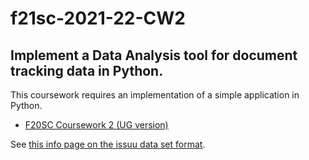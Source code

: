 # f21sc-2021-22-CW2

## Implement a Data Analysis tool for document tracking data in Python.

This coursework requires an implementation of a simple application in Python.

- [F20SC Coursework 2 (UG version)](http://www.macs.hw.ac.uk/~hwloidl/Courses/F21SC/Coursework_issuu_10.pdf)

See [this info page on the issuu data set format](http://www.macs.hw.ac.uk/~hwloidl/Courses/F21SC/Issuu%20anonymous%20dataset.html).

